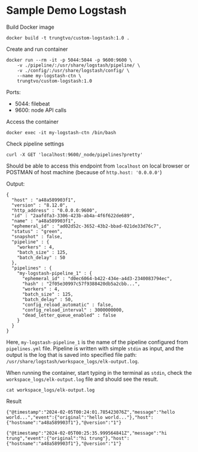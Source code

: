 # Sample Demo Logstash

Build Docker image

```
docker build -t trungtvo/custom-logstash:1.0 .
```

Create and run container

```
docker run --rm -it -p 5044:5044 -p 9600:9600 \
    -v ./pipeline/:/usr/share/logstash/pipeline/ \
    -v ./config/:/usr/share/logstash/config/ \
    --name my-logstash-ctn \
    trungtvo/custom-logstash:1.0
```

Ports:

- 5044: filebeat
- 9600: node API calls

Access the container

```
docker exec -it my-logstash-ctn /bin/bash
```

Check pipeline settings

```
curl -X GET 'localhost:9600/_node/pipelines?pretty'
```

Should be able to access this endpoint from `localhost` on local browser or POSTMAN of host machine (because of `http.host: '0.0.0.0'`)

Output:

```
{
  "host" : "a48a589903f1",
  "version" : "8.12.0",
  "http_address" : "0.0.0.0:9600",
  "id" : "2aafdfa3-3306-423b-ab4a-4f6f622de689",
  "name" : "a48a589903f1",
  "ephemeral_id" : "ad02d52c-3652-43b2-bbad-021de33d76c7",
  "status" : "green",
  "snapshot" : false,
  "pipeline" : {
    "workers" : 4,
    "batch_size" : 125,
    "batch_delay" : 50
  },
  "pipelines" : {
    "my-logstash-pipeline_1" : {
      "ephemeral_id" : "d0ec6064-b422-434e-a4d3-2340083794ec",
      "hash" : "2f05e30997c57f9388420db5a2cbb...",
      "workers" : 4,
      "batch_size" : 125,
      "batch_delay" : 50,
      "config_reload_automatic" : false,
      "config_reload_interval" : 3000000000,
      "dead_letter_queue_enabled" : false
    }
  }
}
```

Here, `my-logstash-pipeline_1` is the name of the pipeline configured from `pipelines.yml` file. Pipeline is written with simple `stdin` as input, and the output is the log that is saved into specified file path: `/usr/share/logstash/workspace_logs/elk-output.log`.

When running the container, start typing in the terminal as `stdin`, check the `workspace_logs/elk-output.log` file and should see the result.

```
cat workspace_logs/elk-output.log
```

Result

```
{"@timestamp":"2024-02-05T00:24:01.785423076Z","message":"hello world...","event":{"original":"hello world..."},"host":{"hostname":"a48a589903f1"},"@version":"1"}

{"@timestamp":"2024-02-05T00:25:35.999564841Z","message":"hi trung","event":{"original":"hi trung"},"host":{"hostname":"a48a589903f1"},"@version":"1"}
```

